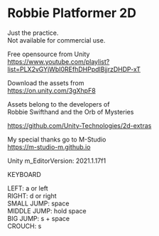 # Robbie Platformer 2D
  
Just the practice.  
Not available for commercial use.  
  
Free opensource from Unity  
https://www.youtube.com/playlist?list=PLX2vGYjWbI0REfhDHPpdIBjjrzDHDP-xT  
  
Download the assets from  
https://on.unity.com/3gXhpF8  
  
Assets belong to the developers of  
Robbie Swifthand and the Orb of Mysteries  
  
https://github.com/Unity-Technologies/2d-extras  
  
My special thanks go to M-Studio  
https://m-studio-m.github.io  
  
Unity m_EditorVersion:  2021.1.17f1  
  
KEYBOARD  
  
LEFT: a or left  
RIGHT: d or right  
SMALL JUMP: space  
MIDDLE JUMP: hold space  
BIG JUMP: s + space  
CROUCH: s   
  
